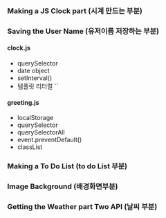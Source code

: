 
### Making a JS Clock part (시계 만드는 부분)  

### Saving the User Name (유저이름 저장하는 부분) 

#### clock.js
  - querySelector
  - date object
  - setInterval()
  - 템플릿 리터럴 ``

#### greeting.js
  - localStorage 
  - querySelector
  - querySelectorAll
  - event.preventDefault()
  - classList 
### Making a To Do List (to do List 부분)

### Image Background (배경화면부분)

### Getting the Weather part Two API (날씨 부분)
